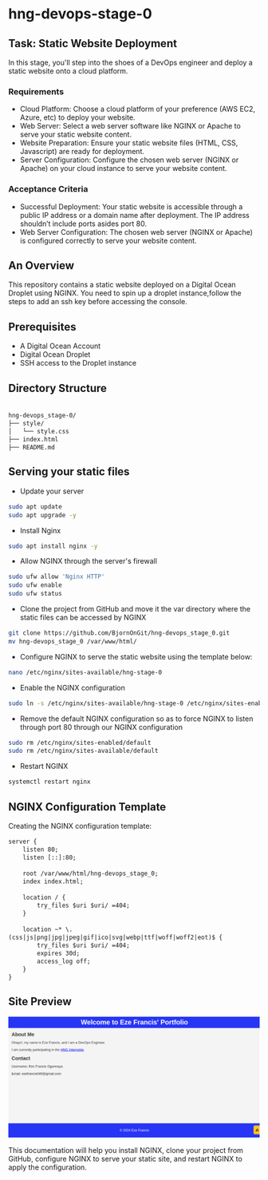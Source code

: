 # hng-devops-stage-0

## Task: Static Website Deployment

In this stage, you'll step into the shoes of a DevOps engineer and deploy a static website onto a cloud platform.

### Requirements

- Cloud Platform: Choose a cloud platform of your preference (AWS EC2, Azure, etc) to deploy your website.
- Web Server: Select a web server software like NGINX or Apache to serve your static website content.
- Website Preparation: Ensure your static website files (HTML, CSS, Javascript) are ready for deployment.
- Server Configuration: Configure the chosen web server (NGINX or Apache) on your cloud instance to serve your website content.

### Acceptance Criteria

- Successful Deployment: Your static website is accessible through a public IP address or a domain name after deployment. The IP address shouldn’t include ports asides port 80.
- Web Server Configuration: The chosen web server (NGINX or Apache) is configured correctly to serve your website content.

## An Overview

This repository contains a static website deployed on a Digital Ocean Droplet using NGINX. You need to spin up a droplet instance,follow the steps to add an ssh key before accessing the console.

## Prerequisites

- A Digital Ocean Account
- Digital Ocean Droplet
- SSH access to the Droplet instance

## Directory Structure

```

hng-devops_stage-0/
├── style/
│   └── style.css
├── index.html
├── README.md

```

## Serving your static files

- Update your server

```bash
sudo apt update
sudo apt upgrade -y
```

- Install Nginx

```bash
sudo apt install nginx -y
```

- Allow NGINX through the server's firewall

```bash
sudo ufw allow 'Nginx HTTP'
sudo ufw enable
sudo ufw status
```

- Clone the project from GitHub and move it the var directory where the static files can be accessed by NGINX

```bash
git clone https://github.com/BjornOnGit/hng-devops_stage_0.git
mv hng-devops_stage_0 /var/www/html/
```

- Configure NGINX to serve the static website using the template below:

```bash
nano /etc/nginx/sites-available/hng-stage-0
```

- Enable the NGINX configuration

```bash
sudo ln -s /etc/nginx/sites-available/hng-stage-0 /etc/nginx/sites-enabled/hng-stage-0
```

- Remove the default NGINX configuration so as to force NGINX to listen through port 80 through our NGINX configuration

```bash
sudo rm /etc/nginx/sites-enabled/default
sudo rm /etc/nginx/sites-available/default
```

- Restart NGINX

```bash
systemctl restart nginx
```

## NGINX Configuration Template

Creating the NGINX configuration template:

```nginx
server {
    listen 80;
    listen [::]:80;

    root /var/www/html/hng-devops_stage_0;
    index index.html;

    location / {
        try_files $uri $uri/ =404;
    }

    location ~* \.(css|js|png|jpg|jpeg|gif|ico|svg|webp|ttf|woff|woff2|eot)$ {
        try_files $uri $uri/ =404;
        expires 30d;
        access_log off;
    }
}
```

## Site Preview

![Website Screenshot](img/static_site_screenshot.png)

This documentation will help you install NGINX, clone your project from GitHub, configure NGINX to serve your static site, and restart NGINX to apply the configuration.
